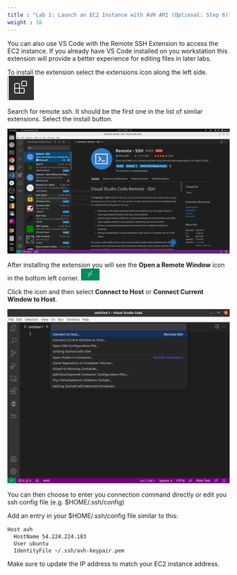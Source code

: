 ```yaml
---
title : "Lab 1: Launch an EC2 Instance with AVH AMI (Optional: Step 6)"
weight : 16
---
```


You can also use VS Code with the Remote SSH Extension to access the EC2 instance. If you already have VS Code installed on you workstation this extension will provide a better experience for editing files in later labs. 

To install the extension select the extensions icon along the left side. ![vscode icon](/static/vscode-ext-icon.png)

Search for remote ssh. It should be the first one in the list of similar extensions. Select the install button.

![avh_overview](/static/vscode-ssh.png)

After installing the extension you will see the **Open a Remote Window** icon in the bottom left corner.
![remote icon](/static/vscode-rem-ssh-icon.png)

Click the icon and then select **Connect to Host** or **Connect Current Window to Host**.

![vscode connect](/static/vscode-connect.png)

You can then choose to enter you connection command directly or edit you ssh config file (e.g. $HOME/.ssh/config)

Add an entry in your $HOME/.ssh/config file similar to this:

```
Host avh
  HostName 54.224.224.183
  User ubuntu
  IdentityFile ~/.ssh/avh-keypair.pem
```
Make sure to update the IP address to match your EC2 instance address.
